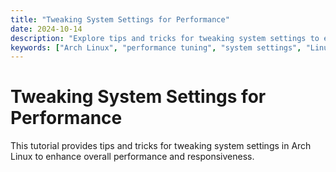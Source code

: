 ```yaml
---
title: "Tweaking System Settings for Performance"
date: 2024-10-14
description: "Explore tips and tricks for tweaking system settings to enhance performance in Arch Linux."
keywords: ["Arch Linux", "performance tuning", "system settings", "Linux optimization"]
---
```


# Tweaking System Settings for Performance

This tutorial provides tips and tricks for tweaking system settings in Arch Linux to enhance overall performance and responsiveness.

